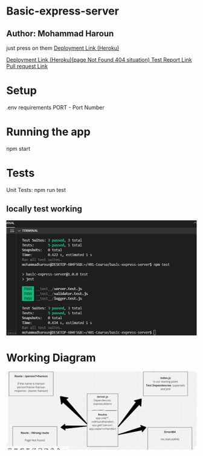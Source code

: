 # Basic-express-server
## Author: Mohammad Haroun
just press on them 
[Deployment Link (Heroku) ](https://basic-express-server-haroun.herokuapp.com/person?name=haroun)

[Deployment Link (Heroku)(page Not Found 404 situation) ](https://basic-express-server-haroun.herokuapp.com/fooo)
[Test Report Link ](https://github.com/Mohammad-Haroun-97/basic-express-server/actions)
[Pull request Link ](https://github.com/Mohammad-Haroun-97/basic-express-server/pulls?q=is%3Apr+is%3Aclosed)
# Setup
.env requirements
PORT - Port Number

# Running the app
npm start

# Tests
Unit Tests: npm run test
## locally test working
![](Test-for-lab02.PNG)

# Working Diagram 

![](lab02-diagram.PNG)
